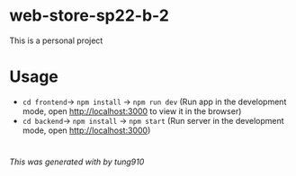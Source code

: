 # web-store-sp22-b-2
This is a personal project
# Usage
- `cd frontend`-> `npm install` -> `npm run dev` (Run app in the development mode, open <a href="http://localhost:3000">http://localhost:3000</a> to view it in the browser) 
- `cd backend`-> `npm install` -> `npm start` (Run server in the development mode, open <a href="http://localhost:5000">http://localhost:3000</a>) 

#
<i>This was generated with by <a>tung910</a></i>
